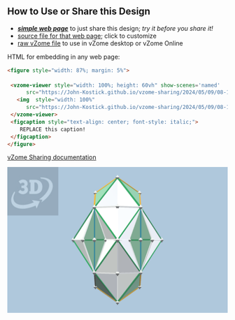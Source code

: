 
## How to Use or Share this Design

 - [***simple web page***](<https://John-Kostick.github.io/vzome-sharing/2024/05/09/08-14-41-Affine-10-of-diamonds/>) to just share this design; *try it before you share it!*
 - [source file for that web page](<https://github.com/John-Kostick/vzome-sharing/edit/main/2024/05/09/08-14-41-Affine-10-of-diamonds/index.md>); click to customize
 - [raw vZome file](<https://raw.githubusercontent.com/John-Kostick/vzome-sharing/main/2024/05/09/08-14-41-Affine-10-of-diamonds/Affine-10-of-diamonds.vZome>) to use in vZome desktop or vZome Online
 
 HTML for embedding in any web page:
 ```html
<figure style="width: 87%; margin: 5%">
  
  <vzome-viewer style="width: 100%; height: 60vh" show-scenes='named'
       src="https://John-Kostick.github.io/vzome-sharing/2024/05/09/08-14-41-Affine-10-of-diamonds/Affine-10-of-diamonds.vZome" >
    <img  style="width: 100%"
       src="https://John-Kostick.github.io/vzome-sharing/2024/05/09/08-14-41-Affine-10-of-diamonds/Affine-10-of-diamonds.png" >
  </vzome-viewer>
  <figcaption style="text-align: center; font-style: italic;">
     REPLACE this caption!
  </figcaption>
</figure>

 ```

[vZome Sharing documentation](https://vzome.github.io/vzome/sharing.html#how-it-works)

![Image](<Affine-10-of-diamonds.png>)

